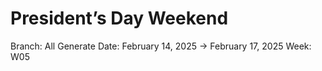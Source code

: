 # President’s Day Weekend

Branch: All Generate
Date: February 14, 2025 → February 17, 2025
Week: W05
